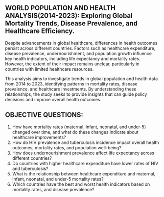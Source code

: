 ## WORLD POPULATION AND HEALTH ANALYSIS(2014-2023): Exploring Global Mortality Trends, Disease Prevalence, and Healthcare Efficiency.

Despite advancements in global healthcare, differences in health outcomes persist across different countries. Factors such as healthcare expenditure, disease prevalence, undernourishment, and population growth influence key health indicators, including life expectancy and mortality rates. However, the extent of their impact remains unclear, particularly in countries with limited healthcare resources.  

This analysis aims to investigate trends in global population and health data from 2014 to 2023, identifying patterns in mortality rates, disease prevalence, and healthcare investments. By understanding these relationships, the study seeks to provide insights that can guide policy decisions and improve overall health outcomes.

## OBJECTIVE QUESTIONS:
1. How have mortality rates (maternal, infant, neonatal, and under-5) changed over time, and what do these changes indicate about healthcare improvements?
2. How do HIV prevalence and tuberculosis incidence impact overall health outcomes, mortality rates, and population well-being?
3. How does undernourishment prevalence affect life expectancy across different countries?
4. Do countries with higher healthcare expenditure have lower rates of HIV and tuberculosis?
5. What is the relationship between healthcare expenditure and maternal, infant, neonatal, and under-5 mortality rates?
6. Which countries have the best and worst health indicators based on mortality rates, and disease prevalence?
